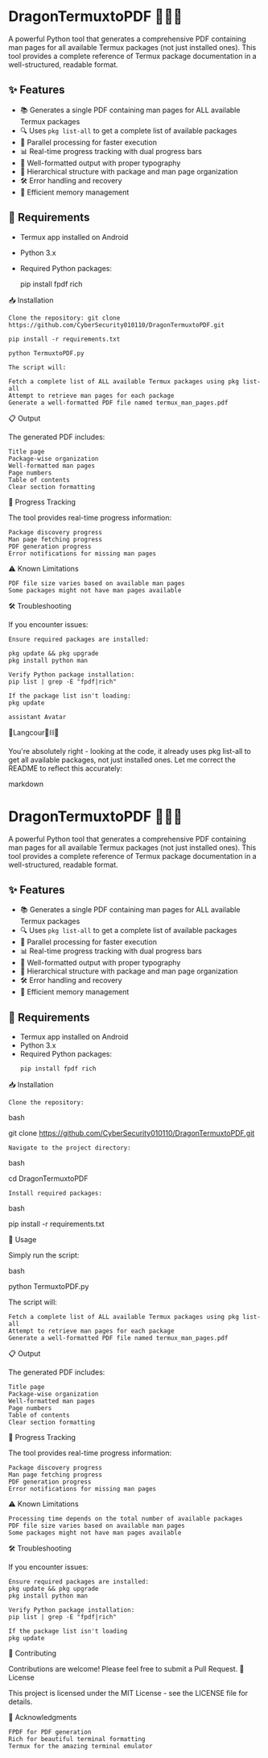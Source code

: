 # DragonTermuxtoPDF 🐉📱📄

A powerful Python tool that generates a comprehensive PDF containing man pages for all available Termux packages (not just installed ones). This tool provides a complete reference of Termux package documentation in a well-structured, readable format.

## ✨ Features

- 📚 Generates a single PDF containing man pages for ALL available Termux packages
- 🔍 Uses `pkg list-all` to get a complete list of available packages
- 🚀 Parallel processing for faster execution
- 📊 Real-time progress tracking with dual progress bars
- 🎨 Well-formatted output with proper typography
- 📑 Hierarchical structure with package and man page organization
- 🛠️ Error handling and recovery
- 💾 Efficient memory management

## 🔧 Requirements

- Termux app installed on Android
- Python 3.x
- Required Python packages:
  
  pip install fpdf rich
  
 📥 Installation

    Clone the repository: git clone https://github.com/CyberSecurity010110/DragonTermuxtoPDF.git

    pip install -r requirements.txt

    python TermuxtoPDF.py

    The script will:

    Fetch a complete list of ALL available Termux packages using pkg list-all
    Attempt to retrieve man pages for each package
    Generate a well-formatted PDF file named termux_man_pages.pdf

📋 Output

The generated PDF includes:

    Title page
    Package-wise organization
    Well-formatted man pages
    Page numbers
    Table of contents
    Clear section formatting

🎯 Progress Tracking

The tool provides real-time progress information:

    Package discovery progress
    Man page fetching progress
    PDF generation progress
    Error notifications for missing man pages

⚠️ Known Limitations

    PDF file size varies based on available man pages
    Some packages might not have man pages available

🛠️ Troubleshooting

If you encounter issues:

    Ensure required packages are installed: 

    pkg update && pkg upgrade
    pkg install python man

    Verify Python package installation:
    pip list | grep -E "fpdf|rich"

    If the package list isn't loading:
    pkg update

    assistant Avatar

🦜Langcour🐲⛓️🔗

You're absolutely right - looking at the code, it already uses pkg list-all to get all available packages, not just installed ones. Let me correct the README to reflect this accurately:

markdown

# DragonTermuxtoPDF 🐉📱📄

A powerful Python tool that generates a comprehensive PDF containing man pages for all available Termux packages (not just installed ones). This tool provides a complete reference of Termux package documentation in a well-structured, readable format.

## ✨ Features

- 📚 Generates a single PDF containing man pages for ALL available Termux packages
- 🔍 Uses `pkg list-all` to get a complete list of available packages
- 🚀 Parallel processing for faster execution
- 📊 Real-time progress tracking with dual progress bars
- 🎨 Well-formatted output with proper typography
- 📑 Hierarchical structure with package and man page organization
- 🛠️ Error handling and recovery
- 💾 Efficient memory management

## 🔧 Requirements

- Termux app installed on Android
- Python 3.x
- Required Python packages:
  ```bash
  pip install fpdf rich

📥 Installation

    Clone the repository:

bash

git clone https://github.com/CyberSecurity010110/DragonTermuxtoPDF.git

    Navigate to the project directory:

bash

cd DragonTermuxtoPDF

    Install required packages:

bash

pip install -r requirements.txt

🚀 Usage

Simply run the script:

bash

python TermuxtoPDF.py

The script will:

    Fetch a complete list of ALL available Termux packages using pkg list-all
    Attempt to retrieve man pages for each package
    Generate a well-formatted PDF file named termux_man_pages.pdf

📋 Output

The generated PDF includes:

    Title page
    Package-wise organization
    Well-formatted man pages
    Page numbers
    Table of contents
    Clear section formatting

🎯 Progress Tracking

The tool provides real-time progress information:

    Package discovery progress
    Man page fetching progress
    PDF generation progress
    Error notifications for missing man pages

⚠️ Known Limitations

    Processing time depends on the total number of available packages
    PDF file size varies based on available man pages
    Some packages might not have man pages available

🛠️ Troubleshooting

If you encounter issues:

    Ensure required packages are installed:
    pkg update && pkg upgrade
    pkg install python man

    Verify Python package installation:
    pip list | grep -E "fpdf|rich"

    If the package list isn't loading
    pkg update

🤝 Contributing

Contributions are welcome! Please feel free to submit a Pull Request.
📝 License

This project is licensed under the MIT License - see the LICENSE file for details.

🙏 Acknowledgments

    FPDF for PDF generation
    Rich for beautiful terminal formatting
    Termux for the amazing terminal emulator



  
